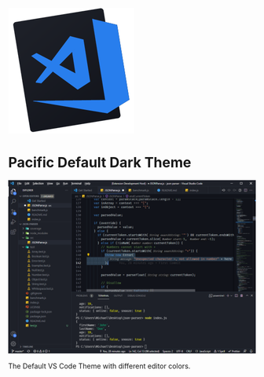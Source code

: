 ![Logo](https://raw.githubusercontent.com/MichaelXF/pacific-default-dark-theme/master/images/logo_small.png)

# Pacific Default Dark Theme

![Pacific Default Dark Theme](https://raw.githubusercontent.com/MichaelXF/pacific-default-dark-theme/master/images/image.png)

The Default VS Code Theme with different editor colors.
